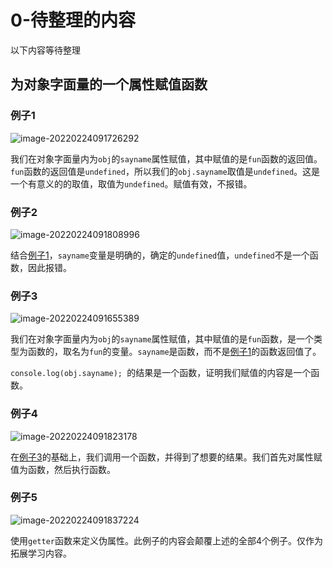 # 0-待整理的内容
以下内容等待整理




## 为对象字面量的一个属性赋值函数


### 例子1

![image-20220224091726292](https://gitee.com/HechiCollegeComputerAssociation/image-store/raw/master/picgo-file/image-20220224091726292.png)

我们在对象字面量内为```obj```的```sayname```属性赋值，其中赋值的是```fun```函数的返回值。```fun```函数的返回值是```undefined```，所以我们的```obj.sayname```取值是```undefined```。这是一个有意义的的取值，取值为```undefined```。赋值有效，不报错。








### 例子2

![image-20220224091808996](https://gitee.com/HechiCollegeComputerAssociation/image-store/raw/master/picgo-file/image-20220224091808996.png)

结合[例子1](#例子1)，```sayname```变量是明确的，确定的```undefined```值，```undefined```不是一个函数，因此报错。










### 例子3

![image-20220224091655389](https://gitee.com/HechiCollegeComputerAssociation/image-store/raw/master/picgo-file/image-20220224091655389.png)

我们在对象字面量内为```obj```的```sayname```属性赋值，其中赋值的是```fun```函数，是一个类型为函数的，取名为```fun```的变量。```sayname```是函数，而不是[例子1](#例子1)的函数返回值了。

```console.log(obj.sayname); ```的结果是一个函数，证明我们赋值的内容是一个函数。











### 例子4 <Badge text='标准正解' />

![image-20220224091823178](https://gitee.com/HechiCollegeComputerAssociation/image-store/raw/master/picgo-file/image-20220224091823178.png)

在[例子3](#例子3)的基础上，我们调用一个函数，并得到了想要的结果。我们首先对属性赋值为函数，然后执行函数。









### 例子5 <Badge type='error' text='拓展写法' />

![image-20220224091837224](https://gitee.com/HechiCollegeComputerAssociation/image-store/raw/master/picgo-file/image-20220224091837224.png)

使用```getter```函数来定义伪属性。此例子的内容会颠覆上述的全部4个例子。仅作为拓展学习内容。

 
